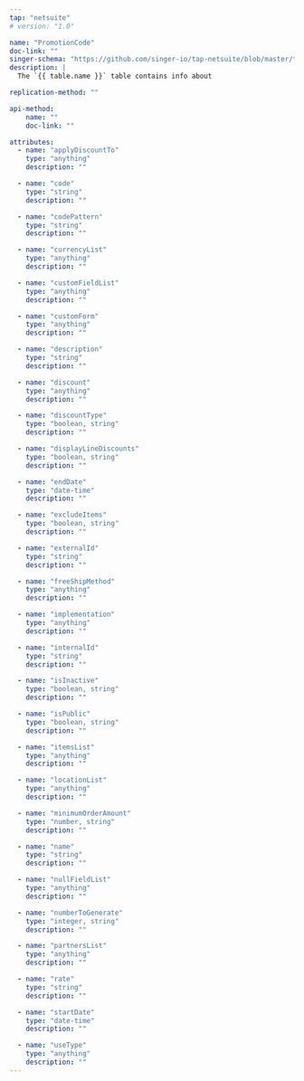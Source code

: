 ```yaml
---
tap: "netsuite"
# version: "1.0"

name: "PromotionCode"
doc-link: ""
singer-schema: "https://github.com/singer-io/tap-netsuite/blob/master/tap_netsuite/schemas/PromotionCode.json"
description: |
  The `{{ table.name }}` table contains info about 

replication-method: ""

api-method:
    name: ""
    doc-link: ""

attributes:
  - name: "applyDiscountTo"
    type: "anything"
    description: ""

  - name: "code"
    type: "string"
    description: ""

  - name: "codePattern"
    type: "string"
    description: ""

  - name: "currencyList"
    type: "anything"
    description: ""

  - name: "customFieldList"
    type: "anything"
    description: ""

  - name: "customForm"
    type: "anything"
    description: ""

  - name: "description"
    type: "string"
    description: ""

  - name: "discount"
    type: "anything"
    description: ""

  - name: "discountType"
    type: "boolean, string"
    description: ""

  - name: "displayLineDiscounts"
    type: "boolean, string"
    description: ""

  - name: "endDate"
    type: "date-time"
    description: ""

  - name: "excludeItems"
    type: "boolean, string"
    description: ""

  - name: "externalId"
    type: "string"
    description: ""

  - name: "freeShipMethod"
    type: "anything"
    description: ""

  - name: "implementation"
    type: "anything"
    description: ""

  - name: "internalId"
    type: "string"
    description: ""

  - name: "isInactive"
    type: "boolean, string"
    description: ""

  - name: "isPublic"
    type: "boolean, string"
    description: ""

  - name: "itemsList"
    type: "anything"
    description: ""

  - name: "locationList"
    type: "anything"
    description: ""

  - name: "minimumOrderAmount"
    type: "number, string"
    description: ""

  - name: "name"
    type: "string"
    description: ""

  - name: "nullFieldList"
    type: "anything"
    description: ""

  - name: "numberToGenerate"
    type: "integer, string"
    description: ""

  - name: "partnersList"
    type: "anything"
    description: ""

  - name: "rate"
    type: "string"
    description: ""

  - name: "startDate"
    type: "date-time"
    description: ""

  - name: "useType"
    type: "anything"
    description: ""
---
```

